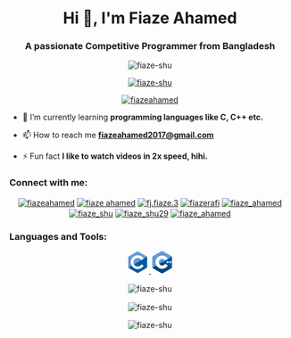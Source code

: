 <h1 align="center">Hi 👋, I'm Fiaze Ahamed</h1>
<h3 align="center">A passionate Competitive Programmer from Bangladesh</h3>

<p align="center">
  <img src="https://komarev.com/ghpvc/?username=fiaze-shu&label=Profile%20views&color=0e75b6&style=flat" alt="fiaze-shu" />
</p>

<p align="center">
  <a href="https://github.com/ryo-ma/github-profile-trophy">
    <img src="https://github-profile-trophy.vercel.app/?username=fiaze-shu" alt="fiaze-shu" />
  </a>
</p>

<p align="center">
  <a href="https://twitter.com/fiazeahamed" target="blank">
    <img src="https://img.shields.io/twitter/follow/fiazeahamed?logo=twitter&style=for-the-badge" alt="fiazeahamed" />
  </a>
</p>

- 🌱 I’m currently learning **programming languages like C, C++ etc.**

- 📫 How to reach me **fiazeahamed2017@gmail.com**

- ⚡ Fun fact **I like to watch videos in 2x speed, hihi.**

<h3 align="left">Connect with me:</h3>
<p align="center">
  <a href="https://twitter.com/fiazeahamed" target="blank"><img align="center" src="https://raw.githubusercontent.com/rahuldkjain/github-profile-readme-generator/master/src/images/icons/Social/twitter.svg" alt="fiazeahamed" height="30" width="40" /></a>
  <a href="https://linkedin.com/in/fiaze-ahamed" target="blank"><img align="center" src="https://raw.githubusercontent.com/rahuldkjain/github-profile-readme-generator/master/src/images/icons/Social/linked-in-alt.svg" alt="fiaze ahamed" height="30" width="40" /></a>
  <a href="https://facebook.com/fj.fiaze.3/" target="blank"><img align="center" src="https://raw.githubusercontent.com/rahuldkjain/github-profile-readme-generator/master/src/images/icons/Social/facebook.svg" alt="fj.fiaze.3" height="30" width="40" /></a>
  <a href="https://instagram.com/_fiazerafi_/" target="blank"><img align="center" src="https://raw.githubusercontent.com/rahuldkjain/github-profile-readme-generator/master/src/images/icons/Social/instagram.svg" alt="fiazerafi" height="30" width="40" /></a>
  <a href="https://www.codechef.com/users/fiaze_ahamed" target="blank"><img align="center" src="https://cdn.jsdelivr.net/npm/simple-icons@3.1.0/icons/codechef.svg" alt="fiaze_ahamed" height="30" width="40" /></a>
  <a href="https://codeforces.com/profile/fiaze_shu" target="blank"><img align="center" src="https://raw.githubusercontent.com/rahuldkjain/github-profile-readme-generator/master/src/images/icons/Social/codeforces.svg" alt="fiaze_shu" height="30" width="40" /></a>
  <a href="https://leetcode.com/fiaze_shu29" target="blank"><img align="center" src="https://raw.githubusercontent.com/rahuldkjain/github-profile-readme-generator/master/src/images/icons/Social/leet-code.svg" alt="fiaze_shu29" height="30" width="40" /></a>
  <a href="https://discord.gg/fiaze_ahamed" target="blank"><img align="center" src="https://raw.githubusercontent.com/rahuldkjain/github-profile-readme-generator/master/src/images/icons/Social/discord.svg" alt="fiaze_ahamed" height="30" width="40" /></a>
</p>

<h3 align="left">Languages and Tools:</h3>
<p align="center">
  <a href="https://www.cprogramming.com/" target="_blank" rel="noreferrer">
    <img src="https://raw.githubusercontent.com/devicons/devicon/master/icons/c/c-original.svg" alt="c" width="40" height="40"/>
  </a>
  <a href="https://www.w3schools.com/cpp/" target="_blank" rel="noreferrer">
    <img src="https://raw.githubusercontent.com/devicons/devicon/master/icons/cplusplus/cplusplus-original.svg" alt="cplusplus" width="40" height="40"/>
  </a>
</p>

<p align="center">
  <img align="center" src="https://github-readme-stats.vercel.app/api/top-langs?username=fiaze-shu&show_icons=true&locale=en&layout=compact" alt="fiaze-shu" />
</p>

<p align="center">
  <img align="center" src="https://github-readme-stats.vercel.app/api?username=fiaze-shu&show_icons=true&locale=en" alt="fiaze-shu" />
</p>

<p align="center">
  <img align="center" src="https://github-readme-streak-stats.herokuapp.com/?user=fiaze-shu&" alt="fiaze-shu" />
</p>
